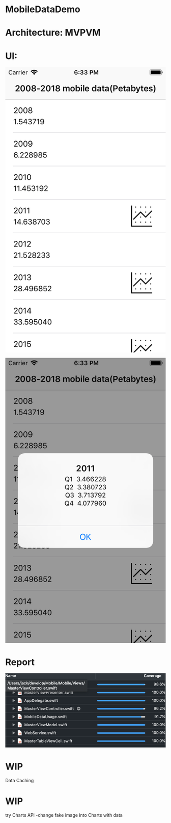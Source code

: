 # MobileDataDemo


#  Architecture: MVPVM



# UI: 

![](/images/1.png)

![](/images/2.png)




#  Report

![](/images/report.png)



# WIP
Data Caching 



# WIP
try Charts API 
-change fake image into Charts with data
